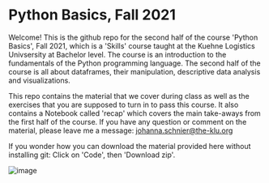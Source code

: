 # Python Basics, Fall 2021
 
Welcome! This is the github repo for the second half of the course 'Python Basics', Fall 2021, which is a 'Skills' course taught at the Kuehne Logistics Univsersity at Bachelor level. The course is an introduction to the fundamentals of the Python programming language. The second half of the course is all about dataframes, their manipulation, descriptive data analysis and visualizations.

This repo contains the material that we cover during class as well as the exercises that you are supposed to turn in to pass this course. It also contains a Notebook called 'recap' which covers the main take-aways from the first half of the course. If you have any question or comment on the material, please leave me a message: johanna.schnier@the-klu.org

If you wonder how you can download the material provided here without installing git: Click on 'Code', then 'Download zip'.

![image](https://user-images.githubusercontent.com/67644157/136022650-9d25f936-97e4-458d-a348-c11ffa634caa.png)



